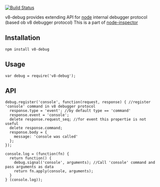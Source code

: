 [![Build Status](https://secure.travis-ci.org/node-inspector/v8-debug.png?branch=master)](http://travis-ci.org/node-inspector/v8-debug)

v8-debug provides extending API for [node](http://github.com/ry/node) internal debugger protocol (based ob v8 debugger protocol)
This is a part of [node-inspector](http://github.com/node-inspector/node-inspector)

## Installation

    npm install v8-debug

## Usage

    var debug = require('v8-debug');

## API

    debug.register('console', function(request, response) { //register 'console' command in v8 debugger protocol
	  response.type = 'event'; //by default type == 'command'
	  response.event = 'console';
	  delete response.request_seq; //for event this propertie is not useful
	  delete response.command;
      response.body = {
	    message: 'console was called'
      };
	});

	console.log = (function(fn) {
	  return function() {
	    debug.signal('console', arguments); //Call 'console' command and pass arguments as data
	    return fn.apply(console, arguments);
	  }
	} (console.log));
